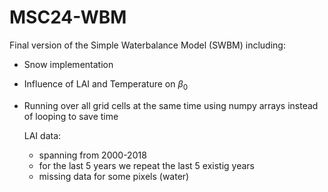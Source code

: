 # MSC24-WBM

Final version of the Simple Waterbalance Model (SWBM) including:
* Snow implementation
* Influence of LAI and Temperature on $\beta_0$
* Running over all grid cells at the same time using numpy arrays instead of looping to save time

  LAI data:
  * spanning from 2000-2018
  * for the last 5 years we repeat the last 5 existig years
  * missing data for some pixels (water)